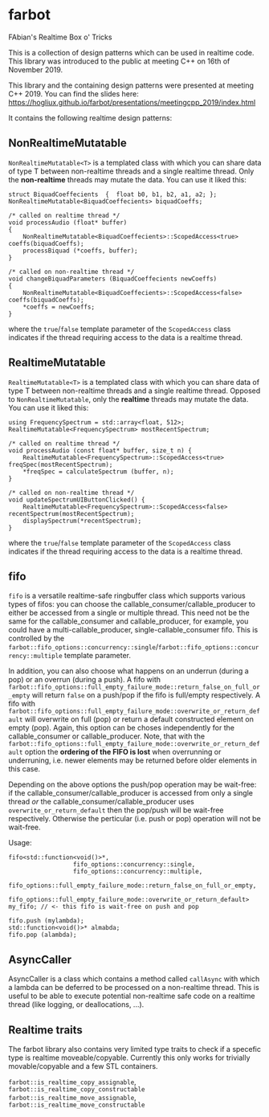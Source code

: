# farbot
FAbian's Realtime Box o' Tricks

This is a collection of design patterns which can be used in realtime code. This library was introduced to the public at meeting C++ on 16th of November 2019.

This library and the containing design patterns were presented at meeting C++ 2019. You can find the slides here: https://hogliux.github.io/farbot/presentations/meetingcpp_2019/index.html

It contains the following realtime design patterns:

NonRealtimeMutatable
--------------------
`NonRealtimeMutatable<T>` is a templated class with which you can share data of type T between non-realtime threads and a single realtime thread. Only the **non-realtime** threads may mutate the data. You can use it liked this:

```
struct BiquadCoeffecients  {  float b0, b1, b2, a1, a2; };
NonRealtimeMutatable<BiquadCoeffecients> biquadCoeffs;

/* called on realtime thread */
void processAudio (float* buffer)
{
    NonRealtimeMutatable<BiquadCoeffecients>::ScopedAccess<true> coeffs(biquadCoeffs);
    processBiquad (*coeffs, buffer);
}

/* called on non-realtime thread */
void changeBiquadParameters (BiquadCoeffecients newCoeffs)
{
    NonRealtimeMutatable<BiquadCoeffecients>::ScopedAccess<false> coeffs(biquadCoeffs);
    *coeffs = newCoeffs;
}
```
where the `true`/`false` template parameter of the `ScopedAccess` class indicates if the thread requiring access to the data is a realtime thread.

RealtimeMutatable
-----------------
`RealtimeMutatable<T>` is a templated class with which you can share data of type T between non-realtime threads and a single realtime thread. Opposed to `NonRealtimeMutatable`, only the **realtime** threads may mutate the data. You can use it liked this:

```
using FrequencySpectrum = std::array<float, 512>;
RealtimeMutatable<FrequencySpectrum> mostRecentSpectrum;

/* called on realtime thread */
void processAudio (const float* buffer, size_t n) {
    RealtimeMutatable<FrequencySpectrum>::ScopedAccess<true> freqSpec(mostRecentSpectrum);
    *freqSpec = calculateSpectrum (buffer, n);
}

/* called on non-realtime thread */
void updateSpectrumUIButtonClicked() {
    RealtimeMutatable<FrequencySpectrum>::ScopedAccess<false> recentSpectrum(mostRecentSpectrum);
    displaySpectrum(*recentSpectrum);
}
```
where the `true`/`false` template parameter of the `ScopedAccess` class indicates if the thread requiring access to the data is a realtime thread.

fifo
----

`fifo` is a versatile realtime-safe ringbuffer class which supports various types of fifos: you can choose the callable_consumer/callable_producer to either be accessed from a single or multiple thread. This need not be the same for the callable_consumer and callable_producer, for example, you could have a multi-callable_producer, single-callable_consumer fifo. This is controlled by the `farbot::fifo_options::concurrency::single`/`farbot::fifo_options::concurrency::multiple` template parameter.

In addition, you can also choose what happens on an underrun (during a pop) or an overrun (during a push). A fifo with `farbot::fifo_options::full_empty_failure_mode::return_false_on_full_or_empty` will return `false` on a push/pop if the fifo is full/empty respectively. A fifo with `farbot::fifo_options::full_empty_failure_mode::overwrite_or_return_default` will overwrite on full (pop) or return a default constructed element on empty (pop). Again, this option can be choses independently for the callable_consumer or callable_producer. Note, that with the `farbot::fifo_options::full_empty_failure_mode::overwrite_or_return_default` option the **ordering of the FIFO is lost** when overrunning or underruning, i.e. newer elements may be returned before older elements in this case.

Depending on the above options the push/pop operation may be wait-free: if the callable_consumer/callable_producer is accessed from only a single thread *or* the callable_consumer/callable_producer uses `overwrite_or_return_default` then the pop/push will be wait-free respectively. Otherwise the perticular (i.e. push or pop) operation will not be wait-free.

Usage:

```
fifo<std::function<void()>*,
                  fifo_options::concurrency::single,
                  fifo_options::concurrency::multiple, 
                  fifo_options::full_empty_failure_mode::return_false_on_full_or_empty,
                  fifo_options::full_empty_failure_mode::overwrite_or_return_default> my_fifo; // <- this fifo is wait-free on push and pop

fifo.push (mylambda);
std::function<void()>* almabda;
fifo.pop (alambda);
```

AsyncCaller
-----------
AsyncCaller is a class which contains a method called `callAsync` with which a lambda can be deferred to be processed on a non-realtime thread. This is useful to be able to execute potential non-realtime safe code on a realtime thread (like logging, or deallocations, ...).

Realtime traits
---------------
The farbot library also contains very limited type traits to check if a specefic type is realtime moveable/copyable. Currently this only works for trivially movable/copyable and a few STL containers.

`farbot::is_realtime_copy_assignable`, `farbot::is_realtime_copy_constructable`
`farbot::is_realtime_move_assignable`, `farbot::is_realtime_move_constructable`
